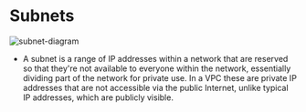 # Subnets
![subnet-diagram](https://user-images.githubusercontent.com/110179866/187457912-0f9e1f6c-0169-411a-841f-be6e154bb7c6.png)


- A subnet is a range of IP addresses within a network that are reserved so that they're not available to everyone within the network, essentially dividing part of the network for private use. In a VPC these are private IP addresses that are not accessible via the public Internet, unlike typical IP addresses, which are publicly visible.


